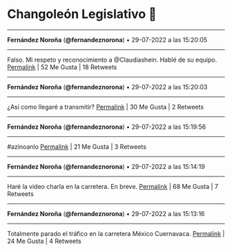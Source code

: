 # Changoleón Legislativo 🙈
*****
**Fernández Noroña** (**@fernandeznorona**) • 29-07-2022 a las 15:20:05
*****
Falso. Mi respeto y reconocimiento a @Claudiashein. Hablé de su equipo.
[Permalink](https://twitter.com/fernandeznorona/status/1553158449323720704) | 52 Me Gusta | 18 Retweets
*****
**Fernández Noroña** (**@fernandeznorona**) • 29-07-2022 a las 15:20:03
*****
¿Así como llegaré a transmitir?
[Permalink](https://twitter.com/fernandeznorona/status/1553158440343801863) | 30 Me Gusta | 2 Retweets
*****
**Fernández Noroña** (**@fernandeznorona**) • 29-07-2022 a las 15:19:56
*****
\#azinoanlo
[Permalink](https://twitter.com/fernandeznorona/status/1553158413269483520) | 21 Me Gusta | 3 Retweets
*****
**Fernández Noroña** (**@fernandeznorona**) • 29-07-2022 a las 15:14:19
*****
Haré la video charla en la carretera. En breve.
[Permalink](https://twitter.com/fernandeznorona/status/1553156999034044417) | 68 Me Gusta | 7 Retweets
*****
**Fernández Noroña** (**@fernandeznorona**) • 29-07-2022 a las 15:13:16
*****
Totalmente parado el tráfico en la carretera México Cuernavaca.
[Permalink](https://twitter.com/fernandeznorona/status/1553156733119434752) | 24 Me Gusta | 4 Retweets